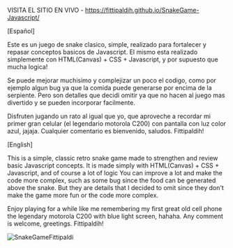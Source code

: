 VISITA EL SITIO EN VIVO - https://fittipaldih.github.io/SnakeGame-Javascript/

[Español]

Este es un juego de snake clasico, simple, realizado para fortalecer y repasar conceptos basicos de Javascript.
El mismo esta realizado simplemente con HTML(Canvas) + CSS + Javascript, y por supuesto que mucha logica!

Se puede mejorar muchisimo y complejizar un poco el codigo, como por ejemplo algun bug ya que la comida puede generarse por encima de la serpiente. Pero son detalles que decidi omitir ya que no hacen al juego mas divertido y se pueden incorporar facilmente.

Disfruten jugando un rato al igual que yo, que aproveche a recordar mi primer gran celular (el legendario motorola C200) con pantalla con luz color azul, jajaja.
Cualquier comentario es bienvenido, saludos. Fittipaldih!

[English]

This is a simple, classic retro snake game made to strengthen and review basic Javascript concepts.
It is made simply with HTML(Canvas) + CSS + Javascript, and of course a lot of logic
You can improve a lot and make the code more complex, such as some bug since the food can be generated above the snake. But they are details that I decided to omit since they don't make the game more fun or the code more complex.

Enjoy playing for a while like me remembering my first great old cell phone the legendary motorola C200 with blue light screen, hahaha.
Any comment is welcome, greetings. Fittipaldih!

![SnakeGameFittipaldi](https://user-images.githubusercontent.com/111435538/228718627-773cfd9b-d535-4f3b-9764-9ef858d54f3d.jpg)
